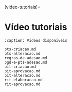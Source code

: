 (video-tutoriais)=

# Vídeo tutoriais

```{toctree}
:caption: Vídeos disponíveis

pts-criacao.md
pts-alteracao.md
regras-de-adesao.md
pgd-e-pts-adesao.md
pit-criacao.md
pit-aprovacao.md
pit-alteracao.md
rit-elaboracao.md
rit-aprovacao.md
```
